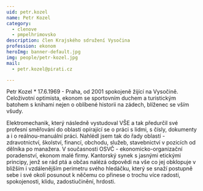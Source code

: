 ```yaml
---
uid: petr.kozel
name: Petr Kozel
category:
  - clenove
  - pmpelhrimovsko
description: člen Krajského sdružení Vysočina
profession: ekonom
heroImg: banner-default.jpg
img: people/petr-kozel.jpg
mail:
  - petr.kozel@pirati.cz

---
```


Petr Kozel * 17.6.1969 - Praha, od 2001 spokojeně žijící na Vysočině. Celoživotní optimista, ekonom se sportovním duchem a turistickým batohem s knihami nejen o oblíbené historii na zádech, blíženec se vším všudy.

Elektromechanik, který následně vystudoval VŠE a tak předurčil své profesní směřování do oblastí opírající se o práci s lidmi, s čísly, dokumenty a i o reálnou-manuální práci. Nahlédl jsem tak do řady oblastí - zdravotnictví, školství, financí, obchodu, služeb, stavebnictví v pozicích od dělníka po manažera. V současnosti OSVČ - ekonomicko-organizační poradenství, ekonom malé firmy. Kantorský synek s jasnými etickými principy, jenž se rád ptá a občas nalézá odpovědi na vše co jej obklopuje v bližším i vzdálenějším perimetru svého hledáčku, který se snaží postupně sebe i své okolí posunout k něčemu co přinese o trochu více radosti, spokojenosti, klidu, zadostiučinění, hrdosti.
